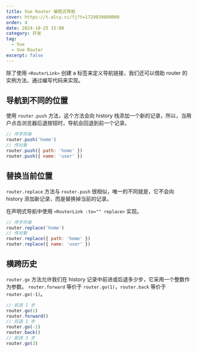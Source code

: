 ```yaml
---
title: Vue Router 编程式导航
cover: https://t.alcy.cc/fj?t=1729839600000
order: 4
date: 2024-10-25 15:00
category: 开发
tag:
  - Vue
  - Vue Router
excerpt: false
---
```


除了使用 `<RouterLink>` 创建 a 标签来定义导航链接，我们还可以借助 router 的实例方法，通过编写代码来实现。

## 导航到不同的位置

使用 `router.push` 方法，这个方法会向 history 栈添加一个新的记录，所以，当用户点击浏览器后退按钮时，导航会回退到前一个记录。

```JavaScript
// 传字符串
router.push('home')
// 传对象
router.push({ path: 'home' })
router.push({ name: 'user' })
```

## 替换当前位置

`router.replace` 方法与 `router.push` 很相似，唯一的不同就是，它不会向 history 添加新记录，而是替换掉当前的记录。

在声明式导航中使用 `<RouterLink :to="" replace>` 实现。

```JavaScript
// 传字符串
router.replace('home')
// 传对象
router.replace({ path: 'home' })
router.replace({ name: 'user' })
```

## 横跨历史

`router.go` 方法允许我们在 history 记录中前进或后退多少步，它采用一个整数作为参数。
`router.forward` 等价于 `router.go(1)`，`router.back` 等价于 `router.go(-1)`。

```JavaScript
// 前进 1 步
router.go(1)
router.forward()
// 后退 1 步
router.go(-1)
router.back()
// 前进 3 步
router.go(3)
```
